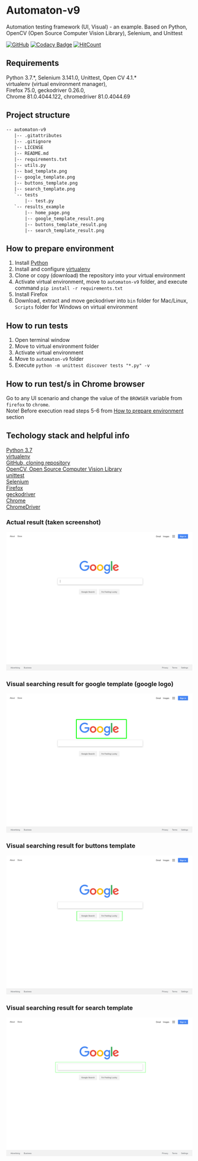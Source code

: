 # Automaton-v9

Automation testing framework (UI, Visual) - an example. Based on Python, OpenCV (Open Source Computer Vision Library), Selenium, and Unittest

[![GitHub](https://img.shields.io/github/license/mashape/apistatus.svg)](https://github.com/BurhanH/automaton-v9/blob/master/LICENSE)
[![Codacy Badge](https://api.codacy.com/project/badge/Grade/7cdc286cad594d3ab1cec707c33007bf)](https://app.codacy.com/app/BurhanH/automaton-v9?utm_source=github.com&utm_medium=referral&utm_content=BurhanH/automaton-v9&utm_campaign=Badge_Grade_Settings)
[![HitCount](http://hits.dwyl.com/BurhanH/automaton-v9.svg)](http://hits.dwyl.com/BurhanH/automaton-v9)


## Requirements
Python 3.7.\*, Selenium 3.141.0, Unittest, Open CV 4.1.* <br>
virtualenv (virtual environment manager), <br> 
Firefox 75.0, geckodriver 0.26.0, <br>
Chrome 81.0.4044.122, chromedriver 81.0.4044.69 <br>

## Project structure
```text
-- automaton-v9
   |-- .gitattributes
   |-- .gitignore
   |-- LICENSE
   |-- README.md
   |-- requirements.txt
   |-- utils.py
   |-- bad_template.png
   |-- google_template.png
   |-- buttons_template.png
   |-- search_template.png
   `-- tests
       |-- test.py
   `-- results_example
       |-- home_page.png
       |-- google_template_result.png
       |-- buttons_template_result.png
       |-- search_template_result.png
```

## How to prepare environment
1) Install [Python](https://www.python.org/downloads/)
2) Install and configure [virtualenv](https://packaging.python.org/guides/installing-using-pip-and-virtualenv/)
3) Clone or copy (download) the repository into your virtual environment
4) Activate virtual environment, move to `automaton-v9` folder, and execute command `pip install -r requirements.txt`
5) Install Firefox
6) Download, extract and move geckodriver into `bin` folder for Mac/Linux, `Scripts` folder for Windows on virtual environment

## How to run tests
1) Open terminal window
2) Move to virtual environment folder
3) Activate virtual environment
4) Move to `automaton-v9` folder
5) Execute `python -m unittest discover tests "*.py" -v`

## How to run test/s in Chrome browser
Go to any UI scenario and change the value of the `BROWSER` variable from `firefox` to `chrome`. <br> Note! Before execution read steps 5-6 from [How to prepare environment](https://github.com/BurhanH/automaton-v9#how-to-prepare-environment) section

## Techology stack and helpful info
[Python 3.7](https://docs.python.org/3.7/)<br>
[virtualenv](https://packaging.python.org/guides/installing-using-pip-and-virtualenv/) <br>
[GitHub, cloning repository](https://help.github.com/en/github/creating-cloning-and-archiving-repositories/cloning-a-repository) <br>
[OpenCV, Open Source Computer Vision Library](https://opencv.org/) <br>
[unittest](https://docs.python.org/3.7/library/unittest.html) <br>
[Selenium](https://www.selenium.dev/documentation/en/) <br>
[Firefox](https://www.mozilla.org/en-US/firefox/) <br>
[geckodriver](https://github.com/mozilla/geckodriver/releases) <br>
[Chrome](https://www.google.com/chrome/) <br>
[ChromeDriver](https://chromedriver.chromium.org/downloads) <br>

### Actual result (taken screenshot)

![alt text](https://github.com/BurhanH/automaton-v9/raw/master/results_example/home_page.png "Actual result for home page") <br>

### Visual searching result for google template (google logo)

![alt text](https://github.com/BurhanH/automaton-v9/raw/master/results_example/google_template_result.png "Result for google logo template") <br>

### Visual searching result for buttons template

![alt text](https://github.com/BurhanH/automaton-v9/raw/master/results_example/buttons_template_result.png "Result for buttons") <br>

### Visual searching result for search template

![alt text](https://github.com/BurhanH/automaton-v9/raw/master/results_example/search_template_result.png "Result for google search text field") <br>

